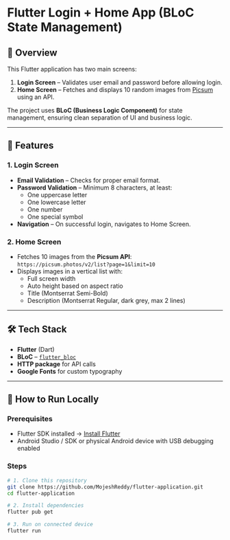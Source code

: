 # Flutter Login + Home App (BLoC State Management)

## 📱 Overview
This Flutter application has two main screens:
1. **Login Screen** – Validates user email and password before allowing login.
2. **Home Screen** – Fetches and displays 10 random images from [Picsum](https://picsum.photos/) using an API.

The project uses **BLoC (Business Logic Component)** for state management, ensuring clean separation of UI and business logic.

---

## 🎯 Features

### 1. Login Screen
- **Email Validation** – Checks for proper email format.
- **Password Validation** – Minimum 8 characters, at least:
  - One uppercase letter
  - One lowercase letter
  - One number
  - One special symbol
- **Navigation** – On successful login, navigates to Home Screen.

### 2. Home Screen
- Fetches 10 images from the **Picsum API**:  
  `https://picsum.photos/v2/list?page=1&limit=10`
- Displays images in a vertical list with:
  - Full screen width
  - Auto height based on aspect ratio
  - Title (Montserrat Semi-Bold)
  - Description (Montserrat Regular, dark grey, max 2 lines)

---

## 🛠 Tech Stack
- **Flutter** (Dart)
- **BLoC** – [`flutter_bloc`](https://pub.dev/packages/flutter_bloc)
- **HTTP package** for API calls
- **Google Fonts** for custom typography

---

## 🚀 How to Run Locally

### Prerequisites
- Flutter SDK installed → [Install Flutter](https://flutter.dev/docs/get-started/install)
- Android Studio / SDK or physical Android device with USB debugging enabled

### Steps
```bash
# 1. Clone this repository
git clone https://github.com/MojeshReddy/flutter-application.git
cd flutter-application

# 2. Install dependencies
flutter pub get

# 3. Run on connected device
flutter run
